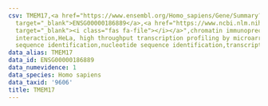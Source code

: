 ```yaml
---
csv: TMEM17,<a href="https://www.ensembl.org/Homo_sapiens/Gene/Summary?db=core;g=ENSG00000186889"
  target="_blank">ENSG00000186889</a>,<a href="https://www.ncbi.nlm.nih.gov/pubmed/17216044"
  target="_blank"><i class="fas fa-file"></i></a>",chromatin immunoprecipitation assay,direct
  interaction,HeLa, high throughput transcription profiling by microarray,nucleotide
  sequence identification,nucleotide sequence identification,transcriptional regulation,
data_alias: TMEM17
data_id: ENSG00000186889
data_numevidence: 1
data_species: Homo sapiens
data_taxid: '9606'
title: TMEM17
---
```

